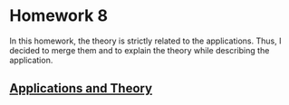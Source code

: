 # Homework 8

In this homework, the theory is strictly related to the applications. Thus, I decided to merge them and to explain the theory while describing the application.

## [Applications and Theory](https://leusexmachina.github.io/StatisticsHomework/homework8/applications8)